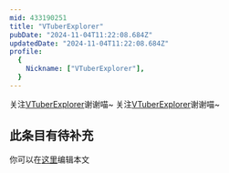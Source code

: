 ```yaml
---
mid: 433190251
title: "VTuberExplorer"
pubDate: "2024-11-04T11:22:08.684Z"
updatedDate: "2024-11-04T11:22:08.684Z"
profile:
  {
    Nickname: ["VTuberExplorer"],
  }
---
```


关注[VTuberExplorer](https://space.bilibili.com/433190251)谢谢喵~ 关注[VTuberExplorer](https://space.bilibili.com/433190251)谢谢喵~

## 此条目有待补充
你可以在[这里](https://github.com/Yuhanawa/VTuber.ICU-Content/edit/master/v/VTuberExplorer/index.md)编辑本文
